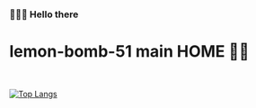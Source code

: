 ### 👋😉🎨 Hello there 
# lemon-bomb-51 main HOME 🎪✨

<br>

[![Top Langs](https://github-readme-stats.vercel.app/api/top-langs/?username=lemon-bomb-51&layout=compact)](https://github.com/lemon-bomb-51/github-readme-stats)

<!--
**lemon-bomb-51/lemon-bomb-51** is a ✨ _special_ ✨ repository because its `README.md` (this file) appears on your GitHub profile.

Here are some ideas to get you started:

- 🔭 I’m currently working on ...
- 🌱 I’m currently learning ...
- 👯 I’m looking to collaborate on ...
- 🤔 I’m looking for help with ...
- 💬 Ask me about ...
- 📫 How to reach me: ...
- 😄 Pronouns: ...
- ⚡ Fun fact: ...
-->
